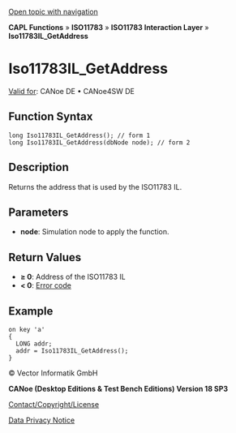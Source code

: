 [Open topic with navigation](../../../../../../CANoeDEFamily.htm#Topics/CAPLFunctions/ISO11783/ISOInteractionLayer/Functions/CAPLfunctionIso11783ILGetAddress.md)

**CAPL Functions** » **ISO11783** » **ISO11783 Interaction Layer** » **Iso11783IL_GetAddress**

# Iso11783IL_GetAddress

[Valid for](../../../../Shared/FeatureAvailability.md): CANoe DE • CANoe4SW DE

## Function Syntax

```plaintext
long Iso11783IL_GetAddress(); // form 1
long Iso11783IL_GetAddress(dbNode node); // form 2
```

## Description

Returns the address that is used by the ISO11783 IL.

## Parameters

- **node**: Simulation node to apply the function.

## Return Values

- **≥ 0**: Address of the ISO11783 IL
- **< 0**: [Error code](../../../CAPLfunctionsISOj1939ErrorCodes.md)

## Example

```plaintext
on key 'a'
{
  LONG addr;
  addr = Iso11783IL_GetAddress();
}
```

© Vector Informatik GmbH

**CANoe (Desktop Editions & Test Bench Editions) Version 18 SP3**

[Contact/Copyright/License](../../../../Shared/ContactCopyrightLicense.md)

[Data Privacy Notice](https://www.vector.com/int/en/company/get-info/privacy-policy/)